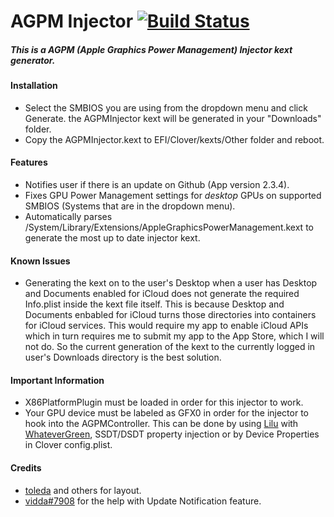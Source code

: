 AGPM Injector  [![Build Status](https://app.bitrise.io/app/f8989a730f43aa26/status.svg?token=8uUQ6i6gfnLO8u5cvHhzaA&branch=master)](https://app.bitrise.io/app/f8989a730f43aa26)
=============
##### This is a AGPM (Apple Graphics Power Management) Injector kext generator.

#### Installation
- Select the SMBIOS you are using from the dropdown menu and click Generate. the AGPMInjector kext will be generated in your "Downloads" folder.
- Copy the AGPMInjector.kext to EFI/Clover/kexts/Other folder and reboot.

#### Features
- Notifies user if there is an update on Github (App version 2.3.4).
- Fixes GPU Power Management settings for *desktop* GPUs on supported SMBIOS (Systems that are in the dropdown menu).
- Automatically parses /System/Library/Extensions/AppleGraphicsPowerManagement.kext to generate the most up to date injector kext.

#### Known Issues
- Generating the kext on to the user's Desktop when a user has Desktop and Documents enabled for iCloud does not generate the required Info.plist inside the kext file itself. This is because Desktop and Documents enbabled for iCloud turns those directories into containers for iCloud services. This would require my app to enable iCloud APIs which in turn requires me to submit my app to the App Store, which I will not do. So the current generation of the kext to the currently logged in user's Downloads directory is the best solution.

#### Important Information
- X86PlatformPlugin must be loaded in order for this injector to work.
- Your GPU device must be labeled as GFX0 in order for the injector to hook into the AGPMController. This can be done by using [Lilu](https://github.com/acidanthera/Lilu) with [WhateverGreen](https://github.com/acidanthera/WhateverGreen), SSDT/DSDT property injection or by Device Properties in Clover config.plist.

#### Credits
- [toleda](https://github.com/toleda) and others for layout.
- [vidda#7908](https://discord.gg/fSSmfq) for the help with Update Notification feature.
